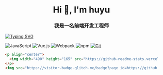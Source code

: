 <h1 align="center">Hi 👋, I'm huyu</h1>
<h3 align="center">我是一名前端开发工程师</h3>

<a href="https://git.io/typing-svg"><img src="https://readme-typing-svg.demolab.com?font=Fira+Code&pause=1000&color=6DDCCF&background=FF52BC00&width=610&lines=Come+on！！！+Try+to+be+a+better+version+of+yourself." alt="Typing SVG" /></a>

![JavaScript](https://img.shields.io/badge/JavaScript-F7DF1E?style=flat-square&logo=JavaScript&logoColor=ffffff)
![Vue.js](https://img.shields.io/badge/-Vue.js-4FC08D?style=flat-square&logo=Vue.js&logoColor=ffffff)
![Webpack](https://img.shields.io/badge/-Webpack-8DD6F9?style=flat-square&logo=webpack&logoColor=ffffff)
![npm](https://img.shields.io/badge/-NPM-CB3837?style=flat-square&logo=npm&logoColor=white)
[![Git](https://img.shields.io/badge/-Git-f05032?style=flat-square&logo=git&logoColor=white)](https://git-scm.com/)

```html
<p align="center"> 
  <img width="490" height="165" src="https://github-readme-stats.vercel.app/api?username=pan52yu&show_icons=true&hide_border=false&line_height=20&title_color=f69673&icon_color=1b93c9&show_owner=true"/>
</p>
<img src="https://visitor-badge.glitch.me/badge?page_id=https://github.com/pan52yu&right_color=red" />
```
